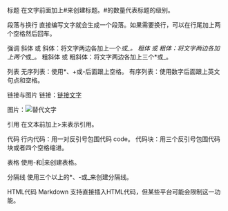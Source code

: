 标题
在文字前面加上#来创建标题。#的数量代表标题的级别。

段落与换行
直接编写文字就会生成一个段落。如果需要换行，可以在行尾加上两个空格然后回车。

强调
斜体 或 斜体：将文字两边各加上一个*或_。
粗体 或 粗体：将文字两边各加上两个*或_。
粗斜体 或 粗斜体：将文字两边各加上三个*或_。

列表
无序列表：使用*、+或-后面跟上空格。
有序列表：使用数字后面跟上英文句点和空格。

链接与图片
链接：[链接文字](URL "标题")

图片：![替代文字](图片链接 "标题")


引用
在文本前加上>来表示引用。

代码
行内代码：用一对反引号包围代码 code。
代码块：用三个反引号包围代码块或者四个空格缩进。

表格
使用-和|来创建表格。

分隔线
使用三个以上的*、-或_来创建分隔线。

HTML代码
Markdown 支持直接插入HTML代码，但某些平台可能会限制这一功能。
